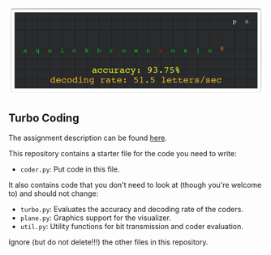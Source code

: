 ![screenshot](images/screenshot.png)

## Turbo Coding

The assignment description can be found [here](https://docs.google.com/document/d/174HeucnFw13xokakRB2K1oUWcwJRQP11kD9Y6CvP7Nw/edit?usp=sharing).

This repository contains a starter file for the code you need to write:
- `coder.py`: Put code in this file.

It also contains code that you don't need to look at (though you're welcome to) and should 
not change:
- `turbo.py`: Evaluates the accuracy and decoding rate of the coders.
- `plane.py`: Graphics support for the visualizer.
- `util.py`: Utility functions for bit transmission and coder evaluation.

Ignore (but do not delete!!!) the other files in this repository.